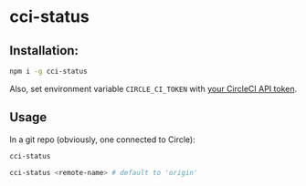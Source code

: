 # cci-status

## Installation:

```bash
npm i -g cci-status
```

Also, set environment variable `CIRCLE_CI_TOKEN` with [your CircleCI API token](https://circleci.com/docs/2.0/managing-api-tokens/).

## Usage

In a git repo (obviously, one connected to Circle):

```bash
cci-status

cci-status <remote-name> # default to 'origin'
```


